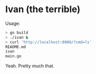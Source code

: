 # Ivan (the terrible)

Usage:

```bash
> go build
> ./ivan &
> curl 'http://localhost:8080/?cmd=ls'
README.md
ivan
main.go
```

Yeah. Pretty much that.
